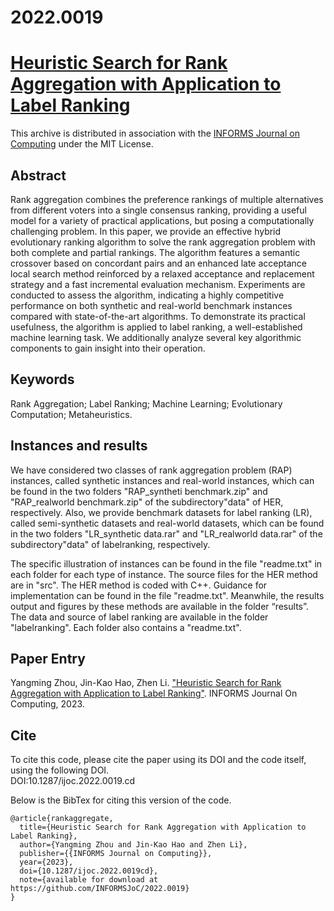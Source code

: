 # 2022.0019
# [Heuristic Search for Rank Aggregation with Application to Label Ranking](https://doi.org/10.1287/ijoc.2022.0019)
This archive is distributed in association with the [INFORMS Journal on Computing](https://pubsonline.informs.org/journal/ijoc) under the MIT License.

## Abstract
Rank aggregation combines the preference rankings of multiple alternatives from different voters into a single consensus ranking, providing a useful model for a variety of practical applications, but posing a computationally challenging problem. In this paper, we provide an effective hybrid evolutionary ranking algorithm to solve the rank aggregation problem with both complete and partial rankings. The algorithm features a semantic crossover based on concordant pairs and an enhanced late acceptance local search method reinforced by a relaxed acceptance and replacement strategy and a fast incremental evaluation mechanism. Experiments are conducted to assess the algorithm, indicating a highly competitive performance on both synthetic and real-world benchmark instances compared with state-of-the-art algorithms. To demonstrate its practical usefulness, the algorithm is applied to label ranking, a well-established machine learning task. We additionally analyze several key algorithmic components to gain insight into their operation.

## Keywords
Rank Aggregation; Label Ranking; Machine Learning; Evolutionary Computation; Metaheuristics.

## Instances and results
We have considered two classes of rank aggregation problem (RAP) instances, called synthetic instances and real-world instances, which can be found in the two folders "RAP_syntheti benchmark.zip" and "RAP_realworld benchmark.zip" of the subdirectory"data" of HER, respectively. Also, we provide benchmark datasets for label ranking (LR), called semi-synthetic datasets and real-world datasets, which can be found in the two folders "LR_synthetic data.rar" and "LR_realworld data.rar" of the subdirectory"data" of labelranking, respectively. 

The specific illustration of instances can be found in the file "readme.txt"  in each folder for each type of instance. The source files for the HER method are in "src". The HER method is coded with C++. Guidance for implementation can be found in the file "readme.txt". Meanwhile, the results output and figures by these methods are available in the folder “results”. The data and source of label ranking are available in the folder "labelranking". Each folder also contains a "readme.txt". 

## Paper Entry
Yangming Zhou, Jin-Kao Hao, Zhen Li. ["Heuristic Search for Rank Aggregation with Application to Label Ranking"](https://doi.org/10.1287/ijoc.2022.0019). INFORMS Journal On Computing, 2023.

## Cite
To cite this code, please cite the paper using its DOI and the code itself, using the following DOI.\
DOI:10.1287/ijoc.2022.0019.cd

Below is the BibTex for citing this version of the code.
~~~
@article{rankaggregate,
  title={Heuristic Search for Rank Aggregation with Application to Label Ranking},
  author={Yangming Zhou and Jin-Kao Hao and Zhen Li},
  publisher={{INFORMS Journal on Computing}},
  year={2023},
  doi={10.1287/ijoc.2022.0019cd},
  note={available for download at https://github.com/INFORMSJoC/2022.0019}
}
~~~
